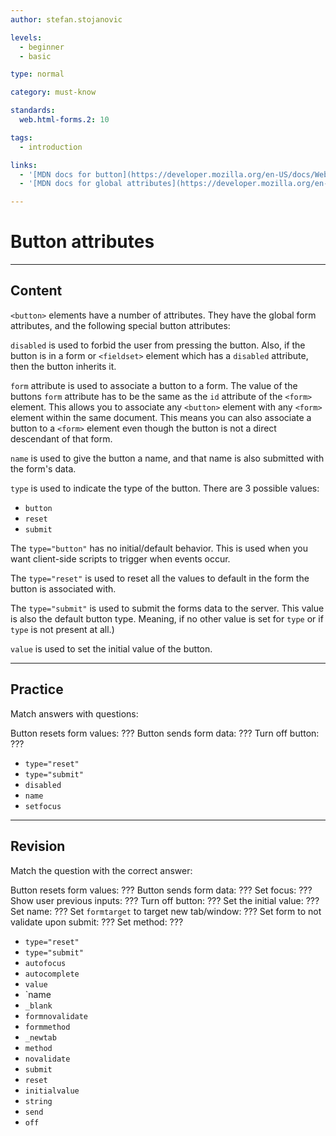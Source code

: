 ```yaml
---
author: stefan.stojanovic

levels:
  - beginner
  - basic

type: normal

category: must-know

standards:
  web.html-forms.2: 10

tags:
  - introduction

links:
  - '[MDN docs for button](https://developer.mozilla.org/en-US/docs/Web/HTML/Element/button){website}'
  - '[MDN docs for global attributes](https://developer.mozilla.org/en-US/docs/Web/HTML/Global_attributes){website}'

---
```

# Button attributes
---
## Content

`<button>` elements have a number of attributes. They have the global form attributes, and the following special button attributes:


`disabled` is used to forbid the user from pressing the button. Also, if the button is in a form or `<fieldset>` element which has a `disabled` attribute, then the button inherits it.  

`form` attribute is used to associate a button to a form. The value of the buttons `form` attribute has to be the same as the `id` attribute of the `<form>` element. This allows you to associate any `<button>` element with any `<form>` element within the same document. This means you can also associate a button to a `<form>` element even though the button is not a direct descendant of that form.

`name` is used to give the button a name, and that name is also submitted with the form's data.

`type` is used to indicate the type of the button. There are 3 possible values:
  - `button`
  - `reset`
  - `submit`

The `type="button"` has no initial/default behavior. This is used when you want client-side scripts to trigger when events occur.

The `type="reset"` is used to reset all the values to default in the form the button is associated with.

The `type="submit"` is used to submit the forms data to the server. This value is also the default button type. Meaning, if no other value is set for `type` or if `type` is not present at all.)

`value` is used to set the initial value of the button.


---
## Practice

Match answers with questions:

Button resets form values: ???
Button sends form data: ???
Turn off button: ???


* `type="reset"`
* `type="submit"`
* `disabled`
* `name`
* `setfocus`

---
## Revision

Match the question with the correct answer:

Button resets form values: ???
Button sends form data: ???
Set focus: ???
Show user previous inputs: ???
Turn off button: ???
Set the initial value: ???
Set name: ???
Set `formtarget` to target new tab/window: ???
Set form to not validate upon submit: ???
Set method: ???

* `type="reset"`
* `type="submit"`
* `autofocus`
* `autocomplete`
* `value`
* `name
* `_blank`
* `formnovalidate`
* `formmethod`
* `_newtab`
* `method`
* `novalidate`
* `submit`
* `reset`
* `initialvalue`
* `string`
* `send`
* `off`

